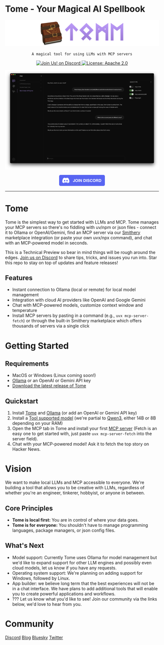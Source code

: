 # Tome - Your Magical AI Spellbook

<img src="static/images/repo-header.png" alt="Tome" />

<p align="center">
    <code>A magical tool for using LLMs with MCP servers</code>
</p>

<p align="center">
    <a href="[https://discord.gg/1365100902561742868](https://discord.gg/9CH6us29YA)" target="_blank">
      <img src="https://img.shields.io/discord/1365100902561742868?logo=discord&logoColor=fff&label=Join%20Us!&color=9D7CD8" alt="Join Us! on Discord" />
    </a>
    <a href="https://opensource.org/licenses/Apache-2.0" target="_blank">
      <img src="https://img.shields.io/badge/License-Apache_2.0-blue.svg" alt="License: Apache 2.0" />
    </a>
</p>

<img src="static/images/screenshot.png" alt="Tome Screenshot" />

<p align="center">
    <a href="https://discord.gg/9CH6us29YA">
        <img src=".github/images/discord.png" width="150">
    </a>
</p>

---

# Tome

Tome is the simplest way to get started with LLMs and MCP. Tome manages your MCP servers so there's no fiddling with uv/npm or json files - connect it to Ollama or OpenAI/Gemini, find an MCP server via our [Smithery](https://smithery.ai) marketplace integration (or paste your own uvx/npx command), and chat with an MCP-powered model in seconds.

This is a Technical Preview so bear in mind things will be rough around the edges. [Join us on Discord](https://discord.gg/9CH6us29YA) to share tips, tricks, and issues you run into. Star this repo to stay on top of updates and feature releases!

## Features

- Instant connection to Ollama (local or remote) for local model management
- Integration with cloud AI providers like OpenAI and Google Gemini
- Chat with MCP-powered models, customize context window and temperature
- Install MCP servers by pasting in a command (e.g., `uvx mcp-server-fetch`) or through the built-in Smithery marketplace which offers thousands of servers via a single click

# Getting Started

## Requirements

- MacOS or Windows (Linux coming soon!)
- [Ollama](https://ollama.com/) or an OpenAI or Gemini API key
- [Download the latest release of Tome](https://github.com/runebookai/tome/releases)

## Quickstart

1. Install [Tome](https://github.com/runebookai/tome/releases) and [Ollama](https://ollama.com) (or add an OpenAI or Gemini API key)
2. Install a [Tool supported model](https://ollama.com/search?c=tools) (we're partial to [Qwen3](https://ollama.com/library/qwen3), either 14B or 8B depending on your RAM)
3. Open the MCP tab in Tome and install your first [MCP server](https://github.com/modelcontextprotocol/servers) (Fetch is an easy one to get started with, just paste `uvx mcp-server-fetch` into the server field).
4. Chat with your MCP-powered model! Ask it to fetch the top story on Hacker News.

# Vision

We want to make local LLMs and MCP accessible to everyone. We're building a tool that allows you to be creative with LLMs, regardless
of whether you're an engineer, tinkerer, hobbyist, or anyone in between.

## Core Principles

- **Tome is local first:** You are in control of where your data goes.
- **Tome is for everyone:** You shouldn't have to manage programming languages, package managers, or json config files.

## What's Next

- Model support: Currently Tome uses Ollama for model management but we'd like to expand support for other LLM engines and possibly even cloud models, let us know if you have any requests.
- Operating system support: We're planning on adding support for Windows, followed by Linux.
- App builder: we believe long term that the best experiences will not be in a chat interface. We have plans to add additional tools that will enable you to create powerful applications and workflows.
- ??? Let us know what you'd like to see! Join our community via the links below, we'd love to hear from you.

# Community

[Discord](https://discord.gg/9CH6us29YA) [Blog](https://blog.runebook.ai) [Bluesky](https://bsky.app/profile/gettome.app) [Twitter](https://twitter.com/get_tome) 
